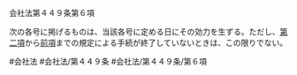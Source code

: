 会社法第４４９条第６項

次の各号に掲げるものは、当該各号に定める日にその効力を生ずる。ただし、[第二項](会社法＿＿＿＿第４４９条第２項)から[前項](会社法＿＿＿＿第４４９条第５項)までの規定による手続が終了していないときは、この限りでない。

#会社法
#会社法/第４４９条
#会社法/第４４９条/第６項
